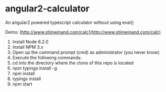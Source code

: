 # angular2-calculator

An angular2 powered typescript calculator without using eval()

Demo: [http://www.stijnwinand.com/calc](http://www.stijnwinand.com/calc)

1. Install Node 6.2.0
2. Install NPM 3.x
3. Open up the command prompt (cmd) as administrator (you never know)
4. Execute the following commands:
5. cd into the directory where the clone of this repo is located
6. npm typings install -g
7. npm install
8. typings install
9. npm start
